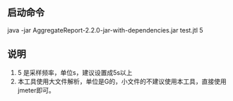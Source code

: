 
## 启动命令
java -jar AggregateReport-2.2.0-jar-with-dependencies.jar test.jtl 5

## 说明
1. 5 是采样频率，单位s，建议设置成5s以上
2. 本工具使用大文件解析，单位是G的，小文件的不建议使用本工具，直接使用jmeter即可。
